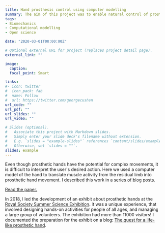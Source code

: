 ```yaml
---
title: Hand prosthesis control using computer modelling
summary: The aim of this project was to enable natural control of prosthetic hands using computational modelling.
tags:
- Biomechanics
- Computational modelling
- Open science

date: "2020-03-01T00:00:00Z"

# Optional external URL for project (replaces project detail page).
external_link: ""

image:
  caption:
  focal_point: Smart

links:
#- icon: twitter
#  icon_pack: fab
#  name: Follow
#  url: https://twitter.com/georgecushen
url_code: ""
url_pdf: ""
url_slides: ""
url_video: ""

# Slides (optional).
#   Associate this project with Markdown slides.
#   Simply enter your slide deck's filename without extension.
#   E.g. `slides = "example-slides"` references `content/slides/example-slides.md`.
#   Otherwise, set `slides = ""`.
slides: example
---
```


Even though prosthetic hands have the potential for complex movements, it is difficult to interpret the user's desired action. Here we used a computer model of the hand to translate muscle activity from the residual limb into prosthetic hand movement. I described this work in a [series of blog posts](https://medium.com/the-quest-for-a-life-like-prosthetic-hand/tagged/science).

[Read the paper.](https://www.biorxiv.org/content/10.1101/629246v1)

In 2018, I led the development of an exhibit about prosthetic hands at the <a href="">[Royal Society Summer Science Exhibition](https://royalsociety.org/science-events-and-lectures/2018/summer-science-exhibition/exhibits/progressive-prosthetics/). It was a unique experience, that involved designing hands-on activities for people of all ages, and managing a large group of volunteers. The exhibition had more than 11000 visitors! I documented the preparation for the exhibit on a blog: [The quest for a life-like prosthetic hand](https://medium.com/the-quest-for-a-life-like-prosthetic-hand).
